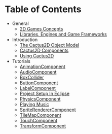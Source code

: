 # Table of Contents #

  * General
    * [2D Games Concepts](2DGamesConcepts.md)
    * [Libraries, Engines and Game Frameworks](LibrariesEnginesAndGameFrameworks.md)
  * Introduction
    * [The Cactus2D Object Model](TheCactus2DObjectModel.md)
    * [Cactus2D Components](Cactus2DComponents.md)
    * [Using Cactus2D](UsingCactus2D.md)
  * Tutorials
    * [AnimationComponent](AnimationComponent.md)
    * [AudioComponent](AudioComponent.md)
    * [BoxCollider](BoxCollider.md)
    * [ButtonComponent](ButtonComponent.md)
    * [LabelComponent](LabelComponent.md)
    * [Project Setup In Eclipse](ProjectSetupInEclipse.md)
    * [PhysicsComponent](PhysicsComponent.md)
    * [Playing Music](PlayingMusic.md)
    * [SpriteRendererComponent](SpriteRendererComponent.md)
    * [TileMapComponent](TileMapComponent.md)
    * [TouchComponent](TouchComponent.md)
    * [TransformComponent](TransformComponent.md)